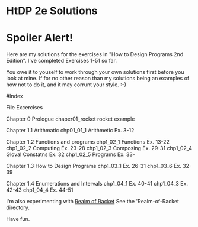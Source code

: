 # HtDP 2e Solutions

# Spoiler Alert!

Here are my solutions for the exercises in "How to Design Programs 2nd Edition".
I've completed Exercises 1-51 so far.

You owe it to youself to work through your own solutions first before you look at mine.  If for no other reason than my solutions being an examples of how not to do it, and it may corrunt your style. :-)  


#Index

  File           Excercises

Chapter 0   Prologue
  chaper01_rocket   rocket example

Chapter 1.1 Arithmatic
  chp01_01_1 Arithmetic          Ex.   3-12

Chapter 1.2 Functions and programs
  chp1_02_1  Functions           Ex.  13-22
  chp1_02_2  Computing           Ex.  23-28
  chp1_02_3  Composing           Ex.  29-31
  chp1_02_4  Gloval Constatns    Ex.  32
  chp1_02_5  Programs            Ex.  33-

Chapter 1.3 How to Design Programs
  chp1_03_1      Ex.  26-31
  chp1_03_6      Ex.  32-39

Chapter 1.4 Enumerations and Intervals
  chp1_04_1      Ex.  40-41
  chp1_04_3      Ex.  42-43
  chp1_04_4      Ex.  44-51


I'm also experimenting with [Realm of Racket](http://www.nostarch.com/realmofracket)
See the 'Realm-of-Racket directory.

Have fun.
